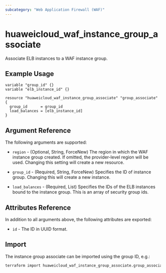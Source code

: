```yaml
---
subcategory: "Web Application Firewall (WAF)"
---
```


# huaweicloud_waf_instance_group_associate

Associate ELB instances to a WAF instance group.

## Example Usage

```hcl
variable "group_id" {}
variable "elb_instance_id" {}

resource "huaweicloud_waf_instance_group_associate" "group_associate" {
  group_id      = group_id
  load_balances = [elb_instance_id]
}
```

## Argument Reference

The following arguments are supported:

* `region` - (Optional, String, ForceNew) The region in which the WAF instance group created.
  If omitted, the provider-level region will be used. Changing this setting will create a new resource.

* `group_id` - (Required, String, ForceNew) Specifies the ID of instance group.
  Changing this will create a new instance.

* `load_balances` - (Required, List) Specifies the IDs of the ELB instances bound to the instance group.
  This is an array of security group ids.

## Attributes Reference

In addition to all arguments above, the following attributes are exported:

* `id` - The ID in UUID format.

## Import

The instance group associate can be imported using the group ID, e.g.:

```sh
terraform import huaweicloud_waf_instance_group_associate.group_associate 0be1e69d-1987-4d9c-9dc5-fc7eed592398
```
